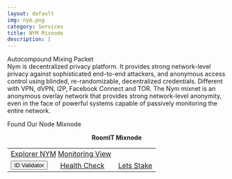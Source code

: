 ```yaml
---
layout: default
img: nym.png
category: Services
title: NYM Mixnode
description: |
---
```

<div class="col-8">
<span class="badge badge-primary">Autocompound </span>
<span class="badge badge-primary">Mixing Packet  </span>
</div>
Nym is decentralized privacy platform. It provides strong network-level privacy against sophisticated end-to-end attackers, and anonymous access control using blinded, re-randomizable, decentralized credentials. Different with VPN, dVPN, l2P, Facebook Connect and TOR. The Nym mixnet is an anonymous overlay network that provides strong network-level anonymity, even in the face of powerful systems capable of passively monitoring the entire network.



Found Our Node Mixnode

<center>
<b> RoomIT Mixnode </b> 
<br>
<table>
<tr>
   <td colspan=2 style="text-align: center">
       <a href="https://mixnet.explorers.guru/mixnode/AGaEw8kZuNAGZyQXYrtedaZcAYUE7aUzngeYGrBgHETo" class="btn btn-success margin-top  justify-content-center" target="_blank">Explorer NYM</a>
       <a href="/pdf/RoomIT_NYM-Grafana.pdf" class="btn btn-success margin-top justify-content-center">Monitoring View</a> 
   </td>
</tr>
<tr>
   <td> 
      <button onclick="clip_nym_three()"  class="btn btn-warning margin-top">ID Validator</button>
      <input type="text" id="clip_nym" value="AGaEw8kZuNAGZyQXYrtedaZcAYUE7aUzngeYGrBgHETo" hidden=true> 
   </td>
   <td>
       <a href="https://health.roomit.xyz/status/nym-mixnode/" class="btn btn-info margin-top" target="_blank">Health Check</a>
   </td>    
   <td>
      <a href="https://docs.roomit.xyz/mainnet/nym/nym-mixnode/how-to-stake-your-token" class="btn btn-danger margin-top" target="_blank">Lets Stake</a>
   </td>
</tr>
</table>
